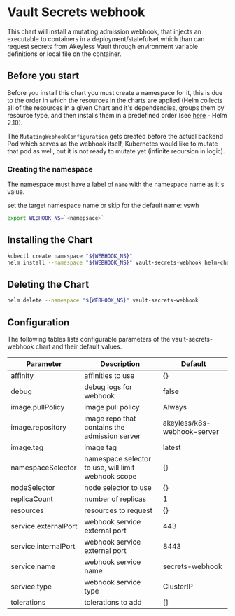 # Vault Secrets webhook

This chart will install a mutating admission webhook, that injects an executable to containers in a deployment/statefulset which than can request secrets from Akeyless Vault through environment variable definitions or local file on the container.

## Before you start

Before you install this chart you must create a namespace for it, this is due to the order in which the resources in the charts are applied (Helm collects all of the resources in a given Chart and it's dependencies, groups them by resource type, and then installs them in a predefined order (see [here](https://github.com/helm/helm/blob/release-2.10/pkg/tiller/kind_sorter.go#L29) - Helm 2.10).

The `MutatingWebhookConfiguration` gets created before the actual backend Pod which serves as the webhook itself, Kubernetes would like to mutate that pod as well, but it is not ready to mutate yet (infinite recursion in logic).

### Creating the namespace

The namespace must have a label of `name` with the namespace name as it's value.

set the target namespace name or skip for the default name: vswh

```bash
export WEBHOOK_NS=`<namepsace>`
```

## Installing the Chart

```bash
kubectl create namespace "${WEBHOOK_NS}"
helm install --namespace "${WEBHOOK_NS}" vault-secrets-webhook helm-chart -f ./helm-chart/values.yaml
```

## Deleting the Chart
```bash
helm delete --namespace "${WEBHOOK_NS}" vault-secrets-webhook
```

## Configuration

The following tables lists configurable parameters of the vault-secrets-webhook chart and their default values.

|               Parameter             |                    Description                    |                  Default                 |
| ----------------------------------- | ------------------------------------------------- | -----------------------------------------|
|affinity                             |affinities to use                                  |{}                                        |
|debug                                |debug logs for webhook                             |false                                     |
|image.pullPolicy                     |image pull policy                                  |Always                                    |
|image.repository                     |image repo that contains the admission server      |akeyless/k8s-webhook-server               |
|image.tag                            |image tag                                          |latest                                    |
|namespaceSelector                    |namespace selector to use, will limit webhook scope|{}                                        |
|nodeSelector                         |node selector to use                               |{}                                        |
|replicaCount                         |number of replicas                                 |1                                         |
|resources                            |resources to request                               |{}                                        |
|service.externalPort                 |webhook service external port                      |443                                       |
|service.internalPort                 |webhook service external port                      |8443                                      |
|service.name                         |webhook service name                               |secrets-webhook                           |
|service.type                         |webhook service type                               |ClusterIP                                 |
|tolerations                          |tolerations to add                                 |[]                                        |

